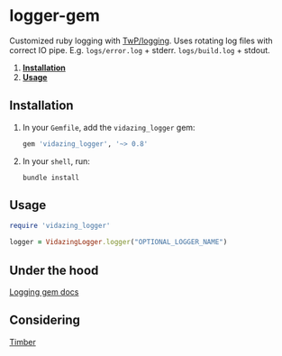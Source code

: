 # logger-gem
Customized ruby logging with [TwP/logging](https://github.com/TwP/logging). Uses rotating log files with correct IO pipe. E.g.  `logs/error.log` + stderr. `logs/build.log` + stdout.

1. [**Installation**](#installation)
2. [**Usage**](#usage)

## Installation

1. In your `Gemfile`, add the `vidazing_logger` gem:

    ```ruby
    gem 'vidazing_logger', '~> 0.8'
    ```

2. In your `shell`, run:

    ```
    bundle install
    ```

## Usage

```ruby
require 'vidazing_logger'

logger = VidazingLogger.logger("OPTIONAL_LOGGER_NAME")
```

## Under the hood

[Logging gem docs](https://www.rubydoc.info/gems/logging/toplevel)

## Considering

[Timber](https://github.com/timberio/timber-ruby)
